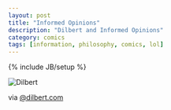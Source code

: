 ```yaml
---
layout: post
title: "Informed Opinions"
description: "Dilbert and Informed Opinions"
category: comics
tags: [information, philosophy, comics, lol]
---
```

{% include JB/setup %}


![Dilbert](http://f.cl.ly/items/2i2u1d0H2e1N3B3e233P/info_op.gif)

via [@dilbert.com](http://dilbert.com)
